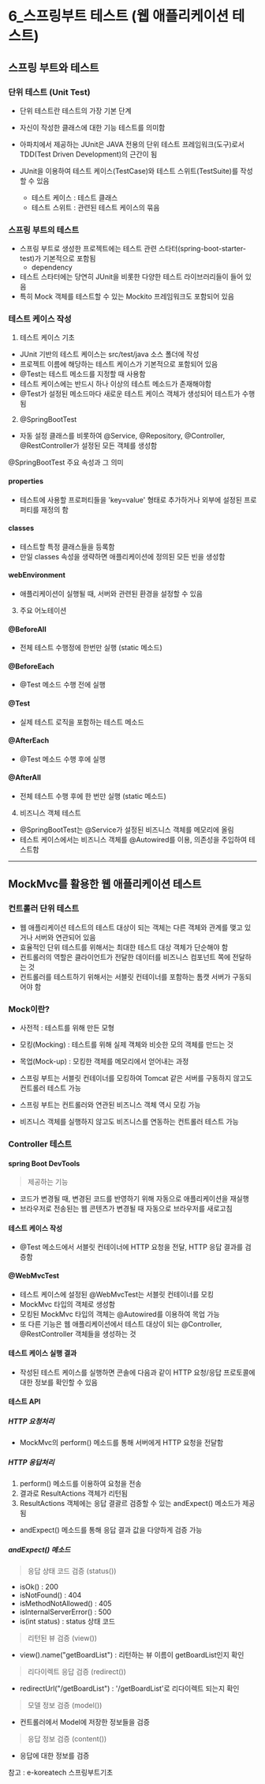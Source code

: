 # 6\_스프링부트 테스트 (웹 애플리케이션 테스트)

## 스프링 부트와 테스트

### 단위 테스트 (Unit Test)

- 단위 테스트란 테스트의 가장 기본 단계
- 자신이 작성한 클래스에 대한 기능 테스트를 의미함
- 아파치에서 제공하는 JUnit은 JAVA 전용의 단위 테스트 프레임워크(도구)로서 TDD(Test Driven Development)의 근간이 됨

- JUnit을 이용하여 테스트 케이스(TestCase)와 테스트 스위트(TestSuite)를 작성할 수 있음
  - 테스트 케이스 : 테스트 클래스
  - 테스트 스위트 : 관련된 테스트 케이스의 묶음

### 스프링 부트의 테스트

- 스프링 부트로 생성한 프로젝트에는 테스트 관련 스타터(spring-boot-starter-test)가 기본적으로 포함됨
  - dependency
- 테스트 스타터에는 당연히 JUnit을 비롯한 다양한 테스트 라이브러리들이 들어 있음
- 특히 Mock 객체를 테스트할 수 있는 Mockito 프레임워크도 포함되어 있음

### 테스트 케이스 작성

1. 테스트 케이스 기초

- JUnit 기반의 테스트 케이스는 src/test/java 소스 폴더에 작성
- 프로젝트 이름에 해당하는 테스트 케이스가 기본적으로 포함되어 있음
- @Test는 테스트 메소드를 지정할 때 사용함
- 테스트 케이스에는 반드시 하나 이상의 테스트 메소드가 존재해야함
- @Test가 설정된 메소드마다 새로운 테스트 케이스 객체가 생성되어 테스트가 수행됨

2. @SpringBootTest

- 자동 설정 클래스를 비롯하여 @Service, @Repository, @Controller, @RestController가 설정된 모든 객체를 생성함

@SpringBootTest 주요 속성과 그 의미

#### properties

- 테스트에 사용할 프로퍼티들을 'key=value' 형태로 추가하거나 외부에 설정된 프로퍼티를 재정의 함

#### classes

- 테스트할 특정 클래스들을 등록함
- 만일 classes 속성을 생략하면 애플리케이션에 정의된 모든 빈을 생성함

#### webEnvironment

- 애플리케이션이 실행될 때, 서버와 관련된 환경을 설정할 수 있음

3. 주요 어노테이션

#### @BeforeAll

- 전체 테스트 수행정에 한번만 실행 (static 메소드)

#### @BeforeEach

- @Test 메소드 수행 전에 실행

#### @Test

- 실제 테스트 로직을 포함하는 테스트 메소드

#### @AfterEach

- @Test 메소드 수행 후에 실행

#### @AfterAll

- 전체 테스트 수행 후에 한 번만 실행 (static 메소드)

4. 비즈니스 객체 테스트

- @SpringBootTest는 @Service가 설정된 비즈니스 객체를 메모리에 올림
- 테스트 케이스에서는 비즈니스 객체를 @Autowired를 이용, 의존성을 주입하여 테스트함

---

## MockMvc를 활용한 웹 애플리케이션 테스트

### 컨트롤러 단위 테스트

- 웹 애플리케이션 테스트의 테스트 대상이 되는 객체는 다른 객체와 관계를 맺고 있거나 서버와 연관되어 있음
- 효율적인 단위 테스트를 위해서는 최대한 테스트 대상 객체가 단순해야 함
- 컨트롤러의 역할은 클라이언트가 전달한 데이터를 비즈니스 컴포넌트 쪽에 전달하는 것
- 컨트롤러를 테스트하기 위해서는 서블릿 컨테이너를 포함하는 톰캣 서버가 구동되어야 함

### Mock이란?

- 사전적 : 테스트를 위해 만든 모형
- 모킹(Mocking) : 테스트를 위해 실제 객체와 비슷한 모의 객체를 만드는 것
- 목업(Mock-up) : 모킹한 객체를 메모리에서 얻어내는 과정

- 스프링 부트는 서블릿 컨테이너를 모킹하여 Tomcat 같은 서버를 구동하지 않고도 컨트롤러 테스트 가능
- 스프링 부트는 컨트롤러와 연관된 비즈니스 객체 역시 모킹 가능
- 비즈니스 객체를 실행하지 않고도 비즈니스를 연동하는 컨트롤러 테스트 가능

### Controller 테스트

#### spring Boot DevTools

> 제공하는 기능

- 코드가 변경될 때, 변경된 코드를 반영하기 위해 자동으로 애플리케이션을 재실행
- 브라우저로 전송된는 웹 콘텐츠가 변경될 때 자동으로 브라우저를 새로고침

#### 테스트 케이스 작성

- @Test 메소드에서 서블릿 컨테이너에 HTTP 요청을 전달, HTTP 응답 결과를 검증함

#### @WebMvcTest

- 테스트 케이스에 설정된 @WebMvcTest는 서블릿 컨테이너를 모킹
- MockMvc 타입의 객체로 생성함
- 모킹된 MockMvc 타입의 객체는 @Autowired를 이용하여 목업 가능
- 또 다른 기능은 웹 애플리케이션에서 테스트 대상이 되는 @Controller, @RestController 객체들을 생성하는 것

#### 테스트 케이스 실행 결과

- 작성된 테스트 케이스를 실행하면 콘솔에 다음과 같이 HTTP 요청/응답 프로토콜에 대한 정보를 확인할 수 있음

#### 테스트 API

##### HTTP 요청처리

- MockMvc의 perform() 메소드를 통해 서버에게 HTTP 요청을 전달함

##### HTTP 응답처리

1. perform() 메소드를 이용하여 요청을 전송
2. 결과로 ResultActions 객체가 리턴됨
3. ResultActions 객체에는 응답 결괄르 검증할 수 있는 andExpect() 메소드가 제공됨

- andExpect() 메소드를 통해 응답 결과 값을 다양하게 검증 가능

##### andExpect() 메소드

> 응답 상태 코드 검증 (status())

- isOk() : 200
- isNotFound() : 404
- isMethodNotAllowed() : 405
- isInternalServerError() : 500
- is(int status) : status 상태 코드

> 리턴된 뷰 검증 (view())

- view().name("getBoardList") : 리턴하는 뷰 이름이 getBoardList인지 확인

> 리다이렉트 응답 검증 (redirect())

- redirectUrl("/getBoardList") : '/getBoardList'로 리다이렉트 되는지 확인

> 모델 정보 검증 (model())

- 컨트롤러에서 Model에 저장한 정보들을 검증

> 응답 정보 검증 (content())

- 응답에 대한 정보를 검증

참고 : e-koreatech 스프링부트기초
